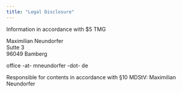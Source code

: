 ```yaml
---
title: "Legal Disclosure"
---
```


Information in accordance with $5 TMG

Maximilian Neundorfer  
Sutte 3  
96049 Bamberg

office -at- mneundorfer -dot- de

Responsible for contents in accordance with §10 MDStV: Maximilian Neundorfer
